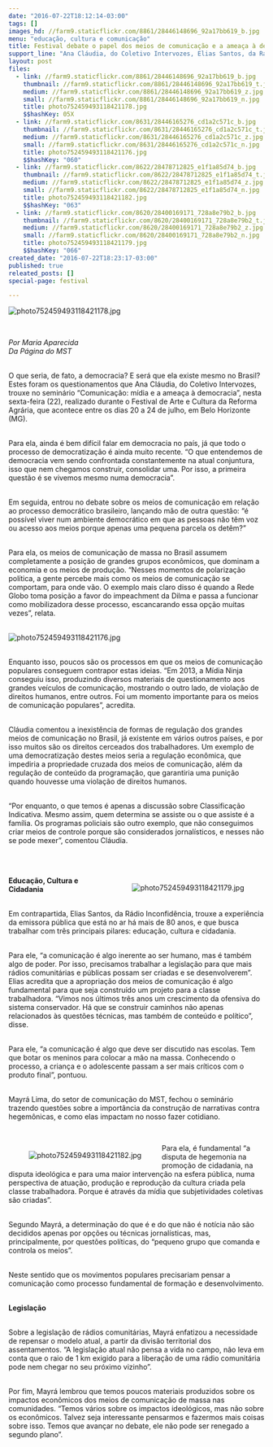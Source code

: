 ```yaml
---
date: "2016-07-22T18:12:14-03:00"
tags: []
images_hd: //farm9.staticflickr.com/8861/28446148696_92a17bb619_b.jpg
menu: "educação, cultura e comunicação"
title: Festival debate o papel dos meios de comunicação e a ameaça à democracia
support_line: "Ana Cláudia, do Coletivo Intervozes, Elias Santos, da Rádio Inconfidência e Mayrá Lima, do Setor de Comunicação do MST, estiveram presente na mesa,"
layout: post
files:
  - link: //farm9.staticflickr.com/8861/28446148696_92a17bb619_b.jpg
    thumbnail: //farm9.staticflickr.com/8861/28446148696_92a17bb619_t.jpg
    medium: //farm9.staticflickr.com/8861/28446148696_92a17bb619_z.jpg
    small: //farm9.staticflickr.com/8861/28446148696_92a17bb619_n.jpg
    title: photo752459493118421178.jpg
    $$hashKey: 05X
  - link: //farm9.staticflickr.com/8631/28446165276_cd1a2c571c_b.jpg
    thumbnail: //farm9.staticflickr.com/8631/28446165276_cd1a2c571c_t.jpg
    medium: //farm9.staticflickr.com/8631/28446165276_cd1a2c571c_z.jpg
    small: //farm9.staticflickr.com/8631/28446165276_cd1a2c571c_n.jpg
    title: photo752459493118421176.jpg
    $$hashKey: "060"
  - link: //farm9.staticflickr.com/8622/28478712825_e1f1a85d74_b.jpg
    thumbnail: //farm9.staticflickr.com/8622/28478712825_e1f1a85d74_t.jpg
    medium: //farm9.staticflickr.com/8622/28478712825_e1f1a85d74_z.jpg
    small: //farm9.staticflickr.com/8622/28478712825_e1f1a85d74_n.jpg
    title: photo752459493118421182.jpg
    $$hashKey: "063"
  - link: //farm9.staticflickr.com/8620/28400169171_728a8e79b2_b.jpg
    thumbnail: //farm9.staticflickr.com/8620/28400169171_728a8e79b2_t.jpg
    medium: //farm9.staticflickr.com/8620/28400169171_728a8e79b2_z.jpg
    small: //farm9.staticflickr.com/8620/28400169171_728a8e79b2_n.jpg
    title: photo752459493118421179.jpg
    $$hashKey: "066"
created_date: "2016-07-22T18:23:17-03:00"
published: true
releated_posts: []
special-page: festival

---
```

<p><img alt="photo752459493118421178.jpg" src="//farm9.staticflickr.com/8861/28446148696_92a17bb619_b.jpg" /></p>

<p>&nbsp;</p>

<p><em>Por Maria Aparecida<br />
Da P&aacute;gina do MST</em></p>

<p><br />
O que seria, de fato, a democracia? E ser&aacute; que ela existe mesmo no Brasil? Estes foram os questionamentos que Ana Cl&aacute;udia, do Coletivo Intervozes, trouxe no semin&aacute;rio &ldquo;Comunica&ccedil;&atilde;o: m&iacute;dia e a amea&ccedil;a &agrave; democracia&rdquo;, nesta sexta-feira (22), realizado durante o Festival de Arte e Cultura da Reforma Agr&aacute;ria, que acontece entre os dias 20 a 24 de julho, em Belo Horizonte (MG).</p>

<p><br />
Para ela, ainda &eacute; bem dif&iacute;cil falar em democracia no pa&iacute;s, j&aacute; que todo o processo de democratiza&ccedil;&atilde;o &eacute; ainda muito recente. &ldquo;O que entendemos de democracia vem sendo confrontada constantemente na atual conjuntura, isso que nem chegamos construir, consolidar uma. Por isso, a primeira quest&atilde;o &eacute; se vivemos mesmo numa democracia&rdquo;.</p>

<p><br />
Em seguida, entrou no debate sobre os meios de comunica&ccedil;&atilde;o em rela&ccedil;&atilde;o ao processo democr&aacute;tico brasileiro, lan&ccedil;ando m&atilde;o de outra quest&atilde;o: &ldquo;&eacute; poss&iacute;vel viver num ambiente democr&aacute;tico em que as pessoas n&atilde;o t&ecirc;m voz ou acesso aos meios porque apenas uma pequena parcela os det&ecirc;m?&rdquo;</p>

<p><br />
Para ela, os meios de comunica&ccedil;&atilde;o de massa no Brasil assumem completamente a posi&ccedil;&atilde;o de grandes grupos econ&ocirc;micos, que dominam a economia e os meios de produ&ccedil;&atilde;o. &ldquo;Nesses momentos de polariza&ccedil;&atilde;o pol&iacute;tica, a gente percebe mais como os meios de comunica&ccedil;&atilde;o se comportam, para onde v&atilde;o. O exemplo mais claro disso &eacute; quando a Rede Globo toma posi&ccedil;&atilde;o a favor do impeachment da Dilma e passa a funcionar como mobilizadora desse processo, escancarando essa op&ccedil;&atilde;o muitas vezes&rdquo;, relata.<br />
&nbsp;</p>

<p><img alt="photo752459493118421176.jpg" src="//farm9.staticflickr.com/8631/28446165276_cd1a2c571c_b.jpg" /></p>

<p><br />
Enquanto isso, poucos s&atilde;o os processos em que os meios de comunica&ccedil;&atilde;o populares conseguem contrapor estas ideias. &ldquo;Em 2013, a M&iacute;dia Ninja conseguiu isso, produzindo diversos materiais de questionamento aos grandes ve&iacute;culos de comunica&ccedil;&atilde;o, mostrando o outro lado, de viola&ccedil;&atilde;o de direitos humanos, entre outros. Foi um momento importante para os meios de comunica&ccedil;&atilde;o populares&rdquo;, acredita.</p>

<p><br />
Cl&aacute;udia comentou a inexist&ecirc;ncia de formas de regula&ccedil;&atilde;o dos grandes meios de comunica&ccedil;&atilde;o no Brasil, j&aacute; existente em v&aacute;rios outros pa&iacute;ses, e por isso muitos s&atilde;o os direitos cerceados dos trabalhadores. Um exemplo de uma democratiza&ccedil;&atilde;o destes meios seria a regula&ccedil;&atilde;o econ&ocirc;mica, que impediria a propriedade cruzada dos meios de comunica&ccedil;&atilde;o, al&eacute;m da regula&ccedil;&atilde;o de conte&uacute;do da programa&ccedil;&atilde;o, que garantiria uma puni&ccedil;&atilde;o quando houvesse uma viola&ccedil;&atilde;o de direitos humanos.&nbsp;</p>

<p><br />
&ldquo;Por enquanto, o que temos &eacute; apenas a discuss&atilde;o sobre Classifica&ccedil;&atilde;o Indicativa. Mesmo assim, quem determina se assiste ou o que assiste &eacute; a fam&iacute;lia. Os programas policiais s&atilde;o outro exemplo, que n&atilde;o conseguimos criar meios de controle porque s&atilde;o considerados jornal&iacute;sticos, e nesses n&atilde;o se pode mexer&rdquo;, comentou Cl&aacute;udia.</p>

<p><br />
&nbsp;</p>

<figure class="image" style="float:right"><img alt="photo752459493118421179.jpg" src="//farm9.staticflickr.com/8620/28400169171_728a8e79b2_b.jpg" />
<figcaption></figcaption>
</figure>

<p><strong>Educa&ccedil;&atilde;o, Cultura e Cidadania</strong></p>

<p><br />
Em contrapartida, Elias Santos, da R&aacute;dio Inconfid&ecirc;ncia, trouxe a experi&ecirc;ncia da emissora p&uacute;blica que est&aacute; no ar h&aacute; mais de 80 anos, e que busca trabalhar com tr&ecirc;s principais pilares: educa&ccedil;&atilde;o, cultura e cidadania.</p>

<p><br />
Para ele, &ldquo;a comunica&ccedil;&atilde;o &eacute; algo inerente ao ser humano, mas &eacute; tamb&eacute;m algo de poder. Por isso, precisamos trabalhar a legisla&ccedil;&atilde;o para que mais r&aacute;dios comunit&aacute;rias e p&uacute;blicas possam ser criadas e se desenvolverem&rdquo;.<br />
Elias acredita que a apropria&ccedil;&atilde;o dos meios de comunica&ccedil;&atilde;o &eacute; algo fundamental para que seja constru&iacute;do um projeto para a classe trabalhadora. &ldquo;Vimos nos &uacute;ltimos tr&ecirc;s anos um crescimento da ofensiva do sistema conservador. H&aacute; que se construir caminhos n&atilde;o apenas relacionados &agrave;s quest&otilde;es t&eacute;cnicas, mas tamb&eacute;m de conte&uacute;do e pol&iacute;tico&rdquo;, disse.</p>

<p><br />
Para ele, &ldquo;a comunica&ccedil;&atilde;o &eacute; algo que deve ser discutido nas escolas. Tem que botar os meninos para colocar a m&atilde;o na massa. Conhecendo o processo, a crian&ccedil;a e o adolescente passam a ser mais cr&iacute;ticos com o produto final&rdquo;, pontuou.</p>

<p><br />
Mayr&aacute; Lima, do setor de comunica&ccedil;&atilde;o do MST, fechou o semin&aacute;rio trazendo quest&otilde;es sobre a import&acirc;ncia da constru&ccedil;&atilde;o de narrativas contra hegem&ocirc;nicas, e como elas impactam no nosso fazer cotidiano.</p>

<p>&nbsp;</p>

<figure class="image" style="float:left"><img alt="photo752459493118421182.jpg" src="//farm9.staticflickr.com/8622/28478712825_e1f1a85d74_b.jpg" />
<figcaption></figcaption>
</figure>

<p>Para ela, &eacute; fundamental &ldquo;a disputa de hegemonia na promo&ccedil;&atilde;o de cidadania, na disputa ideol&oacute;gica e para uma maior interven&ccedil;&atilde;o na esfera p&uacute;blica, numa perspectiva de atua&ccedil;&atilde;o, produ&ccedil;&atilde;o e reprodu&ccedil;&atilde;o da cultura criada pela classe trabalhadora. Porque &eacute; atrav&eacute;s da m&iacute;dia que subjetividades coletivas s&atilde;o criadas&rdquo;.</p>

<p><br />
Segundo Mayr&aacute;, a determina&ccedil;&atilde;o do que &eacute; e do que n&atilde;o &eacute; not&iacute;cia n&atilde;o s&atilde;o decididos apenas por op&ccedil;&otilde;es ou t&eacute;cnicas jornal&iacute;sticas, mas, principalmente, por quest&otilde;es pol&iacute;ticas, do &ldquo;pequeno grupo que comanda e controla os meios&rdquo;.&nbsp;</p>

<p><br />
Neste sentido que os movimentos populares precisariam pensar a comunica&ccedil;&atilde;o como processo fundamental de forma&ccedil;&atilde;o e desenvolvimento.</p>

<p><br />
<strong>Legisla&ccedil;&atilde;o</strong></p>

<p><br />
Sobre a legisla&ccedil;&atilde;o de r&aacute;dios comunit&aacute;rias, Mayr&aacute; enfatizou a necessidade de repensar o modelo atual, a partir da divis&atilde;o territorial dos assentamentos. &ldquo;A legisla&ccedil;&atilde;o atual n&atilde;o pensa a vida no campo, n&atilde;o leva em conta que o raio de 1 km exigido para a libera&ccedil;&atilde;o de uma r&aacute;dio comunit&aacute;ria pode nem chegar no seu pr&oacute;ximo vizinho&rdquo;.</p>

<p><br />
Por fim, Mayr&aacute; lembrou que temos poucos materiais produzidos sobre os impactos econ&ocirc;micos dos meios de comunica&ccedil;&atilde;o de massa nas comunidades. &ldquo;Temos v&aacute;rios sobre os impactos ideol&oacute;gicos, mas n&atilde;o sobre os econ&ocirc;micos. Talvez seja interessante pensarmos e fazermos mais coisas sobre isso. Temos que avan&ccedil;ar no debate, ele n&atilde;o pode ser renegado a segundo plano&rdquo;.</p>

<p>&nbsp;</p>

